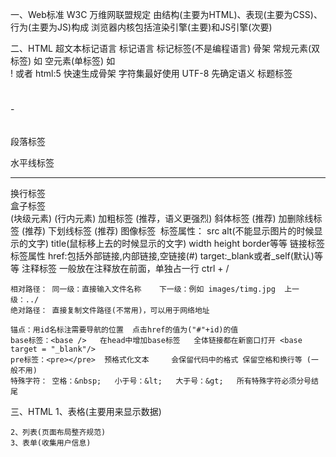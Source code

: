 一、Web标准     W3C 万维网联盟规定    由结构(主要为HTML)、表现(主要为CSS)、行为(主要为JS)构成
   浏览器内核包括渲染引擎(主要)和JS引擎(次要)

二、HTML
    超文本标记语言 标记语言 标记标签(不是编程语言)
    骨架
    <html>
      <head>
        <title></title>
      </head>
      <body></body>
    </html>
    常规元素(双标签) 如 <body></body> 空元素(单标签) 如 <br />
    ! 或者 html:5 快速生成骨架   字符集最好使用 UTF-8   先确定语义
    标题标签   <h1></h1> - <h6></h6>
    段落标签   <p></p>
    水平线标签 <hr />
    换行标签   <br />
    盒子标签   <div></div>(块级元素) <span></span>(行内元素)
    加粗标签   <b></b> <strong></strong>(推荐，语义更强烈)
    斜体标签   <i></i> <em></em>(推荐)
    加删除线标签   <s></s> <del></del>(推荐)
    下划线标签     <u></u> <ins></ins>(推荐)
    图像标签   <img />   标签属性： src alt(不能显示图片的时候显示的文字) title(鼠标移上去的时候显示的文字) width height border等等
    链接标签 <a></a>  标签属性  href:包括外部链接,内部链接,空链接(#) target:_blank或者_self(默认)等等
    注释标签 <!-- ***** -->   一般放在注释放在前面，单独占一行   ctrl + /

    相对路径： 同一级：直接输入文件名称    下一级：例如 images/timg.jpg  上一级：../
    绝对路径： 直接复制文件路径(不常用)，可以用于网络地址

    锚点：用id名标注需要导航的位置  点击href的值为("#"+id)的值
    base标签：<base />   在head中增加base标签   全体链接都在新窗口打开 <base target = "_blank"/>
    pre标签：<pre></pre>  预格式化文本     会保留代码中的格式 保留空格和换行等 (一般不用)
    特殊字符： 空格：&nbsp;   小于号：&lt;   大于号：&gt;   所有特殊字符必须分号结尾

三、HTML
    1、表格(主要用来显示数据)

    2、列表(页面布局整齐规范)
    3、表单(收集用户信息)
 